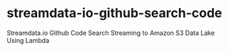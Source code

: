 # streamdata-io-github-search-code
Streamdata.io Github Code Search Streaming to Amazon S3 Data Lake Using Lambda
